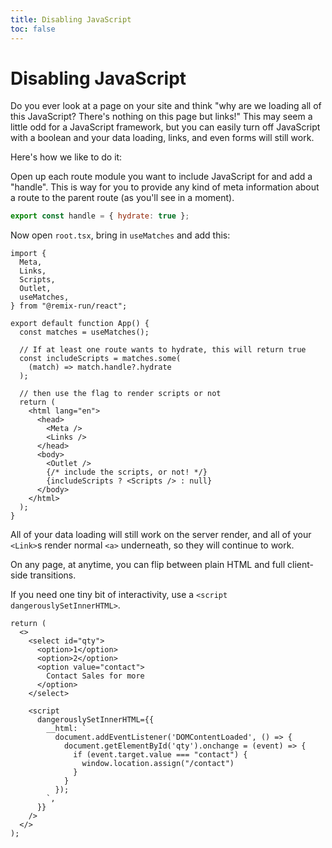 ```yaml
---
title: Disabling JavaScript
toc: false
---
```


# Disabling JavaScript

Do you ever look at a page on your site and think "why are we loading all of this JavaScript? There's nothing on this page but links!" This may seem a little odd for a JavaScript framework, but you can easily turn off JavaScript with a boolean and your data loading, links, and even forms will still work.

Here's how we like to do it:

Open up each route module you want to include JavaScript for and add a "handle". This is way for you to provide any kind of meta information about a route to the parent route (as you'll see in a moment).

```js
export const handle = { hydrate: true };
```

Now open `root.tsx`, bring in `useMatches` and add this:

```tsx [6,10,13-15,27]
import {
  Meta,
  Links,
  Scripts,
  Outlet,
  useMatches,
} from "@remix-run/react";

export default function App() {
  const matches = useMatches();

  // If at least one route wants to hydrate, this will return true
  const includeScripts = matches.some(
    (match) => match.handle?.hydrate
  );

  // then use the flag to render scripts or not
  return (
    <html lang="en">
      <head>
        <Meta />
        <Links />
      </head>
      <body>
        <Outlet />
        {/* include the scripts, or not! */}
        {includeScripts ? <Scripts /> : null}
      </body>
    </html>
  );
}
```

All of your data loading will still work on the server render, and all of your `<Link>`s render normal `<a>` underneath, so they will continue to work.

On any page, at anytime, you can flip between plain HTML and full client-side transitions.

If you need one tiny bit of interactivity, use a `<script dangerouslySetInnerHTML>`.

```tsx
return (
  <>
    <select id="qty">
      <option>1</option>
      <option>2</option>
      <option value="contact">
        Contact Sales for more
      </option>
    </select>

    <script
      dangerouslySetInnerHTML={{
        __html: `
          document.addEventListener('DOMContentLoaded', () => {
            document.getElementById('qty').onchange = (event) => {
              if (event.target.value === "contact") {
                window.location.assign("/contact")
              }
            }
          });
        `,
      }}
    />
  </>
);
```
